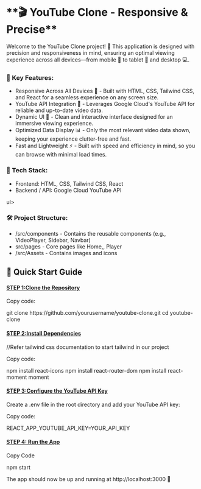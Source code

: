 <h1>**🎬 YouTube Clone - Responsive & Precise**</h1>
Welcome to the YouTube Clone project! 🌟 This application is designed with precision and responsiveness in mind, ensuring an optimal viewing experience across all devices—from mobile 📱 to tablet 📒 and desktop 💻.

<h3>🌟 Key Features:</h3>
<ul>
    <li>Responsive Across All Devices 📏 - Built with HTML, CSS, Tailwind CSS, and React for a seamless experience on any screen size.</li>
    <li>YouTube API Integration 🔗 - Leverages Google Cloud's YouTube API for reliable and up-to-date video data.</li>
    <li>Dynamic UI 🎨 - Clean and interactive interface designed for an immersive viewing experience.</li>
    <li>Optimized Data Display 📊 - Only the most relevant video data shown, keeping your experience clutter-free and fast.</li>
    <li>Fast and Lightweight ⚡ - Built with speed and efficiency in mind, so you can browse with minimal load times.</li>
</ul>
   
<h3>📐 Tech Stack:</h3>
<ul>
    <li>Frontend: HTML, CSS, Tailwind CSS, React</li>
    <li>Backend / API: Google Cloud YouTube API</li>
</ul>ul>
    
<h3>🛠️ Project Structure:</h3>
<ul>
    <li>/src/components - Contains the reusable components (e.g., VideoPlayer, Sidebar, Navbar)</li>
    <li>src/pages - Core pages like Home,, Player</li>
    <li>/src/Assets - Contains images and icons</li>
</ul>
<h2>🚀 Quick Start Guide</h2>
    <h4><u>STEP 1:Clone the Repository</u></h4>
    <p>Copy code:</p>
    <copy>   
        git clone https://github.com/yourusername/youtube-clone.git
        cd youtube-clone
    </copy>
    <h4><u>STEP 2:Install Dependencies</u></h4>
    <p>//Refer tailwind css documentation to start tailwind in our project</p>
    <p>Copy code:</p>
    <copy>   
        npm install react-icons
        npm install react-router-dom
        npm install react-moment moment
    </copy>
    <h4><u>STEP 3:Configure the YouTube API Key</u></h4>
    <p>Create a .env file in the root directory and add your YouTube API key:</p>
    <p>Copy code:</p>
    <copy>REACT_APP_YOUTUBE_API_KEY=YOUR_API_KEY</copy>
    <h4><u>STEP 4: Run the App</u></h4>
    <p>Copy Code</p>
    <copy>   
        npm start
    </copy>
    <p>The app should now be up and running at http://localhost:3000 🎉</p>

    

  
